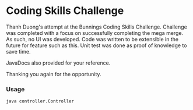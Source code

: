 # Coding Skills Challenge
Thanh Duong's attempt at the Bunnings Coding Skills Challenge. Challenge was completed with a focus on successfully completing the mega merge. As such, no UI was developed. Code was written to be extensible in the future for feature such as this. Unit test was done as proof of knowledge to save time. 

JavaDocs also provided for your reference.

Thanking you again for the opportunity.

### Usage
```bash
java controller.Controller
```


